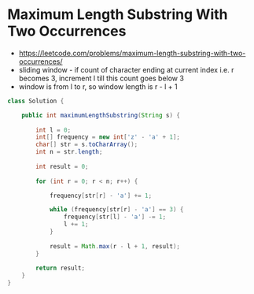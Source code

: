 # Maximum Length Substring With Two Occurrences

- https://leetcode.com/problems/maximum-length-substring-with-two-occurrences/
- sliding window - if count of character ending at current index i.e. r becomes 3, increment l till this count goes below 3
- window is from l to r, so window length is r - l + 1

```java
class Solution {

    public int maximumLengthSubstring(String s) {
        
        int l = 0;
        int[] frequency = new int['z' - 'a' + 1];
        char[] str = s.toCharArray();
        int n = str.length;
        
        int result = 0;
        
        for (int r = 0; r < n; r++) {

            frequency[str[r] - 'a'] += 1;

            while (frequency[str[r] - 'a'] == 3) {
                frequency[str[l] - 'a'] -= 1;
                l += 1;
            }
            
            result = Math.max(r - l + 1, result); 
        }
        
        return result;
    }
}
```
